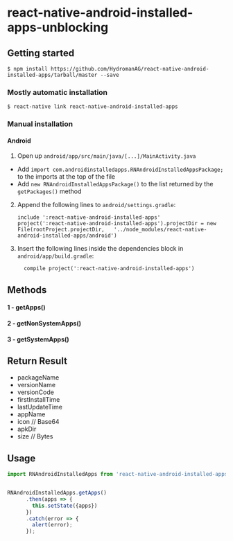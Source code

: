 
# react-native-android-installed-apps-unblocking

## Getting started

`$ npm install https://github.com/HydromanAG/react-native-android-installed-apps/tarball/master --save`

### Mostly automatic installation

`$ react-native link react-native-android-installed-apps`

### Manual installation



#### Android

1. Open up `android/app/src/main/java/[...]/MainActivity.java`
  - Add `import com.androidinstalledapps.RNAndroidInstalledAppsPackage;` to the imports at the top of the file
  - Add `new RNAndroidInstalledAppsPackage()` to the list returned by the `getPackages()` method
2. Append the following lines to `android/settings.gradle`:
  	```
  	include ':react-native-android-installed-apps'
  	project(':react-native-android-installed-apps').projectDir = new File(rootProject.projectDir, 	'../node_modules/react-native-android-installed-apps/android')
  	```
3. Insert the following lines inside the dependencies block in `android/app/build.gradle`:
  	```
      compile project(':react-native-android-installed-apps')
  	```


## Methods

#### 1 - getApps()
#### 2 - getNonSystemApps()
#### 3 - getSystemApps()

## Return Result 

- packageName
- versionName
- versionCode
- firstInstallTime
- lastUpdateTime
- appName
- icon // Base64
- apkDir
- size // Bytes


## Usage
```javascript
import RNAndroidInstalledApps from 'react-native-android-installed-apps';


RNAndroidInstalledApps.getApps()
      .then(apps => {
        this.setState({apps})
      })
      .catch(error => {
        alert(error);
      });

```
